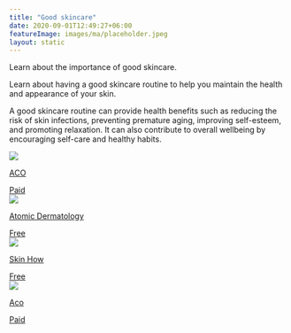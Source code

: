 ```yaml
---
title: "Good skincare"
date: 2020-09-01T12:49:27+06:00
featureImage: images/ma/placeholder.jpeg
layout: static
---
```


Learn about the importance of good skincare.

Learn about having a good skincare routine to help you maintain the health and appearance of your skin.

A good skincare routine can provide health benefits such as reducing the risk of skin infections, preventing premature aging, improving self-esteem, and promoting relaxation. It can also contribute to overall wellbeing by encouraging self-care and healthy habits.

<a class="ma-link" href="https://www.awin1.com/cread.php?awinmid=47631&awinaffid=1198638&ued=https%3A%2F%2Facoskincare.co.uk%2F"><div class="ma-card ma-card-Health"><div class="ma-icon"><img src ="/images/icon-pound.png"/></div><div class="ma-name"><p>ACO</p></div><div class="ma-paid-text"><span>Paid</span></div></div></a><a class="ma-link" href="https://www.atomicderm.com/skin-care-why-its-important-to-take-care-of-your-skin/"><div class="ma-card ma-card-Health"><div class="ma-icon"><img src ="/images/icon-check.png"/></div><div class="ma-name"><p>Atomic Dermatology</p></div><div class="ma-paid-text"><span>Free</span></div></div></a><a class="ma-link" href="https://skinhow.org/skincare/why-is-skin-care-so-important/"><div class="ma-card ma-card-Health"><div class="ma-icon"><img src ="/images/icon-check.png"/></div><div class="ma-name"><p>Skin How</p></div><div class="ma-paid-text"><span>Free</span></div></div></a><a class="ma-link" href="https://www.awin1.com/cread.php?awinmid=47631&awinaffid=1198638&ued=https%3A%2F%2Facoskincare.co.uk%2F"><div class="ma-card ma-card-Health"><div class="ma-icon"><img src ="/images/icon-pound.png"/></div><div class="ma-name"><p>Aco</p></div><div class="ma-paid-text"><span>Paid</span></div></div></a>  

<br/><br/>






